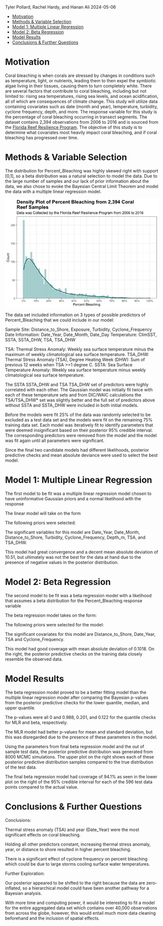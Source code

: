 Tyler Pollard, Rachel Hardy, and Hanan Ali
2024-05-06

<!-- start custom head snippets, customize with your own _includes/head-custom.html file -->

<!-- Setup Google Analytics -->
<!-- {% include head-custom-google-analytics.html %} -->

<!-- You can set your favicon here -->
<!-- link rel="shortcut icon" type="image/x-icon" href="{{ '/favicon.ico' | relative_url }}" -->

<!-- Change content width onfull screen -->
<!-- <link rel="stylesheet" href="/Hurricane-Analysis/assets/css/custom.css"> -->


<!-- MathJax -->
<!-- inline config -->
<script>
  MathJax = {
    tex: {
      inlineMath: [['$', '$'], ['\\(', '\\)']],
      macros: {
      	RR: "{\\bf R}",
      	bold: ["{\\bf #1}", 1],
        indep: "{\\perp \\!\\!\\! \\perp}",
    	}
    },
    svg: {
    fontCache: 'global'
  	},
  };
</script>

<!-- load MathJax -->
<script type="text/javascript" id="MathJax-script" async
  src="https://cdn.jsdelivr.net/npm/mathjax@3/es5/tex-mml-chtml.js">
</script>

<!-- end custom head snippets -->

- [Motivation](#motivation)
- [Methods & Variable Selection](#methods--variable-selection)
- [Model 1: Multiple Linear
  Regression](#model-1-multiple-linear-regression)
- [Model 2: Beta Regression](#model-2-beta-regression)
- [Model Results](#model-results)
- [Conclusions & Further Questions](#conclusions--further-questions)

# Motivation

Coral bleaching is when corals are stressed by changes in conditions
such as temperature, light, or nutrients, leading them to then expel the
symbiotic algae living in their tissues, causing them to turn completely
white. There are several factors that contribute to coral bleaching,
including but not limited to: rising sea temperatures, rising sea
levels, and ocean acidification, all of which are consequences of
climate change. This study will utilize data containing covariates such
as date (month and year), temperature, turbidity, cyclone frequency,
depth, and more. The response variable for this study is the percentage
of coral bleaching occurring in transect segments. The dataset contains
2,394 observations from 2006 to 2016 and is sourced from the [Florida
Reef Resilience Program](https://www.bco-dmo.org/dataset/773466). The
objective of this study is to determine what covariates most heavily
impact coral bleaching, and if coral bleaching has progressed over time.

# Methods & Variable Selection

The distribution for Percent_Bleaching was highly skewed right with
support \[0,1\], so a beta distribution was a natural selection to model
the data. Due to the large number of samples and our lack of prior
information about the data, we also chose to evoke the Bayesian Central
Limit Theorem and model the data with a multiple linear regression
model.

<img src="README_files/figure-gfm/PercentBleaching Density-1.png" style="display: block; margin: auto;" />

The data set included information on 3 types of possible predictors of
Percent_Bleaching that we could include in our model:

Sample Site: Distance_to_Shore, Exposure, Turbidity, Cyclone_Frequency
Date Information: Date_Year, Date_Month, Date_Day Temperature: ClimSST,
SSTA, SSTA_DHW, TSA, TSA_DHW

TSA: Thermal Stress Anomaly: Weekly sea surface temperature minus the
maximum of weekly climatological sea surface temperature. TSA_DHW:
Thermal Stress Anomaly (TSA), Degree Heating Week (DHW): Sum of previous
12 weeks when TSA \>=1 degree C. SSTA: Sea Surface Temperature Anomaly:
Weekly sea surface temperature minus weekly climatological sea surface
temperature.

The SSTA SSTA_DHW and TSA TSA_DHW set of predictors were highly
correlated with each other. The Gaussian model was initially fit twice
with each of these temperature sets and from DIC/WAIC calculations the
TSA/TSA_DHW\* set was slightly better and the full set of predictors
above without SSTA and SSTA_DHW were included in both initial models.

Before the models were fit 25% of the data was randomly selected to be
excluded as a test data set and the models were fit on the remaining 75%
training data set. Each model was iteratively fit to identify parameters
that were deemed insignificant based on their posterior 95% credible
interval. The corresponding predictors were removed from the model and
the model was fit again until all parameters were significant.

Since the final two candidate models had different likelihoods,
posterior predictive checks and mean absolute deviance were used to
select the best model.

# Model 1: Multiple Linear Regression

The first model to be fit was a multiple linear regression model chosen
to have uninformative Gaussian priors and a normal likelihood with the
response

The linear model will take on the form

The following priors were selected:

The significant variables for this model are Date_Year, Date_Month,
Distance_to_Shore, Turbidity, Cyclone_Frequency, Depth_m, TSA, and
TSA_DHW.

This model had great convergence and a decent mean absolute deviation of
10.51, but ultimately was not the best for the data at hand due to the
presence of negative values in the posterior distribution.

# Model 2: Beta Regression

The second model to be fit was a beta regression model with a likelihood
that assumes a beta distribution for the Percent_Bleaching response
variable

The beta regression model takes on the form:

The following priors were selected for the model:

The significant covariates for this model are Distance_to_Shore,
Date_Year, TSA and Cyclone_Frequency.

This model had good coverage with mean absolute deviation of 0.1018. On
the right, the posterior predictive checks on the training data closely
resemble the observed data.

# Model Results

The beta regression model proved to be a better fitting model than the
multiple linear regression model after comparing the Bayesian p-values
from the posterior predictive checks for the lower quantile, median, and
upper quantile.

The p-values were all 0 and 0.988, 0.201, and 0.122 for the quantile
checks for MLR and beta, respectively.

The MLR model had better p-values for mean and standard deviation, but
this was disregarded due to the presence of these parameters in the
model.

Using the parameters from final beta regression model and the out of
sample test data, the posterior predictive distribution was generated
from 8000 MCMC simulations. The upper plot on the right shows each of
these posterior predictive distribution samples compared to the true
distribution of the test data.

The final beta regression model had coverage of 94.1% as seen in the
lower plot on the right of the 95% credible interval for each of the 596
test data points compared to the actual value.

# Conclusions & Further Questions

Conclusions:

Thermal stress anomaly (TSA) and year (Date_Year) were the most
significant effects on coral bleaching.

Holding all other predictors constant, increasing thermal stress
anomaly, year, or distance to shore resulted in higher percent
bleaching.

There is a significant effect of cyclone frequency on percent bleaching
which could be due to large storms cooling surface water temperatures.

Further Exploration:

Our posterior appeared to be shifted to the right because the data are
zero-inflated, so a hierarchical model could have been another pathway
for a Bayesian analysis.

With more time and computing power, it would be interesting to fit a
model for the entire aggregated data set which contains over 40,000
observations from across the globe, however, this would entail much more
data cleaning beforehand and the inclusion of spatial effects.
